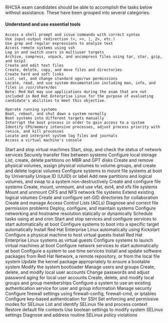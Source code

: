 RHCSA exam candidates should be able to accomplish the tasks below without assistance. These have been grouped into several categories.

#### Understand and use essential tools
	Access a shell prompt and issue commands with correct syntax
	Use input-output redirection (>, >>, |, 2>, etc.)
	Use grep and regular expressions to analyze text
	Access remote systems using ssh
	Log in and switch users in multiuser targets
	Archive, compress, unpack, and uncompress files using tar, star, gzip, and bzip2
	Create and edit text files
	Create, delete, copy, and move files and directories
	Create hard and soft links
	List, set, and change standard ugo/rwx permissions
	Locate, read, and use system documentation including man, info, and files in /usr/share/doc
	Note: Red Hat may use applications during the exam that are not included in Red Hat Enterprise Linux for the purpose of evaluating candidate's abilities to meet this objective.

	Operate running systems
	Boot, reboot, and shut down a system normally
	Boot systems into different targets manually
	Interrupt the boot process in order to gain access to a system
	Identify CPU/memory intensive processes, adjust process priority with renice, and kill processes
	Locate and interpret system log files and journals
	Access a virtual machine's console
Start and stop virtual machines
Start, stop, and check the status of network services
Securely transfer files between systems
Configure local storage
List, create, delete partitions on MBR and GPT disks
Create and remove physical volumes, assign physical volumes to volume groups, and create and delete logical volumes
Configure systems to mount file systems at boot by Universally Unique ID (UUID) or label
Add new partitions and logical volumes, and swap to a system non-destructively
Create and configure file systems
Create, mount, unmount, and use vfat, ext4, and xfs file systems
Mount and unmount CIFS and NFS network file systems
Extend existing logical volumes
Create and configure set-GID directories for collaboration
Create and manage Access Control Lists (ACLs)
Diagnose and correct file permission problems
Deploy, configure, and maintain systems
Configure networking and hostname resolution statically or dynamically
Schedule tasks using at and cron
Start and stop services and configure services to start automatically at boot
Configure systems to boot into a specific target automatically
Install Red Hat Enterprise Linux automatically using Kickstart
Configure a physical machine to host virtual guests
Install Red Hat Enterprise Linux systems as virtual guests
Configure systems to launch virtual machines at boot
Configure network services to start automatically at boot
Configure a system to use time services
Install and update software packages from Red Hat Network, a remote repository, or from the local file system
Update the kernel package appropriately to ensure a bootable system
Modify the system bootloader
Manage users and groups
Create, delete, and modify local user accounts
Change passwords and adjust password aging for local user accounts
Create, delete, and modify local groups and group memberships
Configure a system to use an existing authentication service for user and group information
Manage security
Configure firewall settings using firewall-config, firewall-cmd, or iptables
Configure key-based authentication for SSH
Set enforcing and permissive modes for SELinux
List and identify SELinux file and process context
Restore default file contexts
Use boolean settings to modify system SELinux settings
Diagnose and address routine SELinux policy violations
